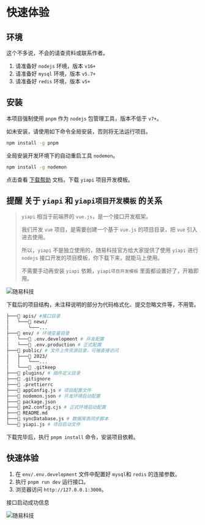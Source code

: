 # 快速体验

## 环境

这个不多说，不会的请查资料或联系作者。

1. 请准备好 `nodejs` 环境，版本 `v16+`
2. 请准备好 `mysql` 环境，版本 `v5.7+`
3. 请准备好 `redis` 环境，版本 `v5+`

## 安装

本项目强制使用 `pnpm` 作为 `nodejs` 包管理工具，版本不低于 `v7+`。

如未安装，请使用如下命令全局安装，否则将无法运行项目。

```bash
npm install -g pnpm
```

全局安装开发环境下的自动重启工具 `nodemon`。

```bash
npm install -g nodemon
```

点击查看 [下载帮助](https://yicode.tech/4-关于/2-问题帮助/1-如何下载模板.html) 文档，下载 `yiapi` 项目开发模板。

## **提醒** 关于 `yiapi` 和 `yiapi项目开发模板` 的关系

> `yiapi` 相当于前端界的 `vue.js`，是一个接口开发框架。
>
> 我们开发 `vue` 项目，是需要创建一个基于 `vue.js` 的项目目录，把 `vue` 引入进去使用。
>
> 所以，`yiapi` 不是独立使用的，随易科技官方给大家提供了使用 `yiapi` 进行 `nodejs` 接口开发的项目模板，你下载下来，就能马上使用。
>
> 不需要手动再安装 `yiapi` 依赖，`yiapi项目开发模板` 里面都设置好了，开箱即用。

![随易科技](https://static.yicode.tech/images/202306/20230616041128.png)

下载后的项目结构，未注释说明的部分为代码格式化、提交忽略文件等，不用管。

```bash
├───📁 apis/ #接口目录
│   └───📁 news/
│       └───...
├───📁 env/ # 环境变量目录
│   └───📄 .env.development # 开发配置
│   └───📄 .env.production # 正式配置
├───📁 public/ # 文件上传资源目录，可被直接访问
│   ├───📁 2023/
│   │   └───...
│   └───📄 .gitkeep
├───📁 plugins/ # 插件定义目录
├───📄 .gitignore
├───📄 .prettierrc
├───📄 appConfig.js # 项目配置文件
├───📄 nodemon.json # 开发环境启动配置
├───📄 package.json
├───📄 pm2.config.cjs # 正式环境启动配置
├───📄 README.md
├───📄 syncDatabase.js # 数据库表同步脚本
└───📄 yiapi.js # 项目启动文件
```

下载完毕后，执行 `pnpm install` 命令，安装项目依赖。

## 快速体验

1. 在 `env/.env.development` 文件中配置好 `mysql`和 `redis` 的连接参数。
2. 执行 `pnpm run dev` 运行接口。
3. 浏览器访问 `http://127.0.0.1:3000`。

接口启动成功信息

![随易科技](https://static.yicode.tech/images/202306/20230615215945.png)
